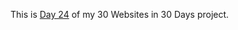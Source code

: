 This is <a href="https://cwang1996.github.io/TipCalculator/">Day 24</a> of my 30 Websites in 30 Days project.
